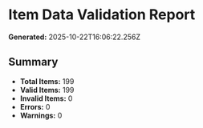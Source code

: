 # Item Data Validation Report

**Generated:** 2025-10-22T16:06:22.256Z

## Summary

- **Total Items:** 199
- **Valid Items:** 199
- **Invalid Items:** 0
- **Errors:** 0
- **Warnings:** 0

